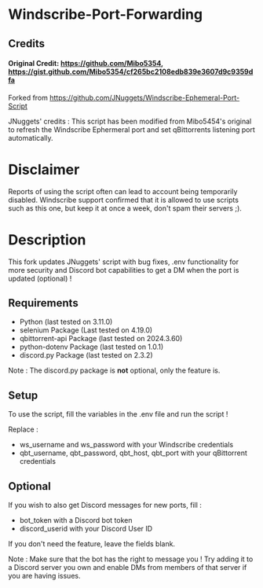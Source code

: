 # Windscribe-Port-Forwarding

## Credits
#### Original Credit: https://github.com/Mibo5354, https://gist.github.com/Mibo5354/cf265bc2108edb839e3607d9c9359dfa

Forked from https://github.com/JNuggets/Windscribe-Ephemeral-Port-Script

JNuggets' credits :
This script has been modified from Mibo5454's original to refresh the Windscribe Ephermeral port and set qBittorrents
listening port automatically.

# Disclaimer
Reports of using the script often can lead to account being temporarily disabled. Windscribe support confirmed that it is allowed to use scripts such as this one, but keep it at once a week, don't spam their servers ;).

# Description
This fork updates JNuggets' script with bug fixes, .env functionality for more security and Discord bot capabilities to get a DM when the port is updated (optional) !

## Requirements

* Python (last tested on 3.11.0)
* selenium Package (Last tested on 4.19.0)
* qbittorrent-api Package (last tested on 2024.3.60)
* python-dotenv Package (last tested on 1.0.1)
* discord.py Package (last tested on 2.3.2)

Note : The discord.py package is **not** optional, only the feature is.

## Setup

To use the script, fill the variables in the .env file and run the script !

Replace :
  * ws_username and ws_password with your Windscribe credentials
  * qbt_username, qbt_password, qbt_host, qbt_port with your qBittorrent credentials
## Optional
If you wish to also get Discord messages for new ports, fill :
  * bot_token with a Discord bot token
  * discord_userid with your Discord User ID

If you don't need the feature, leave the fields blank.

Note : Make sure that the bot has the right to message you ! Try adding it to a Discord server you own and enable DMs from members of that server if you are having issues.
